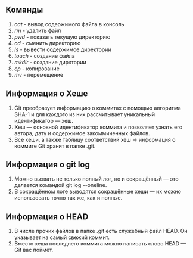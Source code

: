 ## Команды
1) _cat_ - вывод содержимого файла в консоль
2) _rm_ - удалить файл
3) _pwd_ - показать текущую директорию
4) _cd_ -  сменить директорию
5) _ls_ -  вывести содержимое директории
6) _touch_ - создание файла
7) _mkdir_ - создание дирктории
8) _cp_ - копирование
9) _mv_ - перемещение

## Информация о Хеше
1) Git преобразует информацию о коммитах с помощью алгоритма SHA-1 и для каждого из них рассчитывает уникальный идентификатор — хеш.
2) Хеш — основной идентификатор коммита и позволяет узнать его автора, дату и содержимое закоммиченных файлов.
3) Все хеши, а также таблицу соответствий хеш → информация о коммите Git хранит в папке .git.

## Информация о git log 
1) Можно вызвать не только полный лог, но и сокращённый — это делается командой git log --oneline.
2) В сокращённом логе выводятся сокращённые хеши — их можно использовать точно так же, как и полные.

## Информация о HEAD 
1) В числе прочих файлов в папке .git есть служебный файл HEAD. Он указывает на самый свежий коммит.
2) Вместо хеша последнего коммита можно написать слово HEAD — Git вас поймёт.
